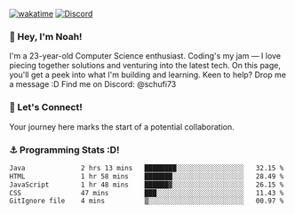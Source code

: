[![wakatime](https://wakatime.com/badge/user/018b5c7c-fde2-4105-aa96-f5c758abb0a2.svg)](https://wakatime.com/@018b5c7c-fde2-4105-aa96-f5c758abb0a2)
[![Discord](https://img.shields.io/badge/Discord-5865F2?style=flat&logo=discord&logoColor=white)](https://discord.gg/eAW8AGXaGu)



### 👋 Hey, I'm Noah!
I'm a 23-year-old Computer Science enthusiast. Coding's my jam — I love piecing together solutions and venturing into the latest tech. On this page, you'll get a peek into what I'm building and learning. Keen to help? Drop me a message :D 
Find me on Discord: @schufi73

### 🤝 Let's Connect!
Your journey here marks the start of a potential collaboration.

### ⚓ Programming Stats :D!
<!--START_SECTION:waka-->

```txt
Java              2 hrs 13 mins   ████████░░░░░░░░░░░░░░░░░   32.15 %
HTML              1 hr 58 mins    ███████░░░░░░░░░░░░░░░░░░   28.49 %
JavaScript        1 hr 48 mins    ██████▓░░░░░░░░░░░░░░░░░░   26.15 %
CSS               47 mins         ███░░░░░░░░░░░░░░░░░░░░░░   11.43 %
GitIgnore file    4 mins          ▒░░░░░░░░░░░░░░░░░░░░░░░░   00.97 %
```

<!--END_SECTION:waka-->
